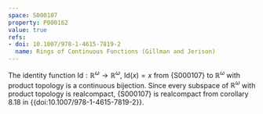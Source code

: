 ```yaml
---
space: S000107
property: P000162
value: true
refs:
- doi: 10.1007/978-1-4615-7819-2
  name: Rings of Continuous Functions (Gillman and Jerison)
---
```


The identity function $\text{Id}:\mathbb{R}^\omega\to \mathbb{R}^\omega$, $\text{Id}(x) = x$ from {S000107} to $\mathbb{R}^\omega$ with product topology is a continuous bijection. Since every subspace of $\mathbb{R}^\omega$ with product topology is realcompact, {S000107} is realcompact from corollary 8.18 in {{doi:10.1007/978-1-4615-7819-2}}.

